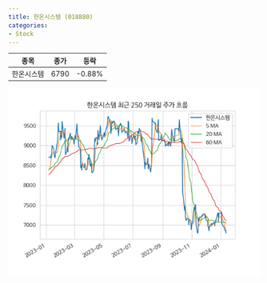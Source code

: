 ```yaml
---
title: 한온시스템 (018880)
categories:
- Stock
---
```


|종목|종가|등락|
|----|----|----|
|한온시스템|6790|-0.88%|

<!-- more -->

![018880](/assets/images/stock/018880.png)